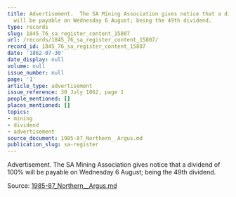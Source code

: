 ```yaml
---
title: Advertisement.  The SA Mining Association gives notice that a dividend of 100%
  will be payable on Wednesday 6 August; being the 49th dividend.
type: records
slug: 1845_76_sa_register_content_15807
url: /records/1845_76_sa_register_content_15807/
record_id: 1845_76_sa_register_content_15807
date: '1862-07-30'
date_display: null
volume: null
issue_number: null
page: '1'
article_type: advertisement
issue_reference: 30 July 1862, page 1
people_mentioned: []
places_mentioned: []
topics:
- mining
- dividend
- advertisement
source_document: 1985-87_Northern__Argus.md
publication_slug: sa-register
---
```


Advertisement.  The SA Mining Association gives notice that a dividend of 100% will be payable on Wednesday 6 August; being the 49th dividend.

Source: [1985-87_Northern__Argus.md](/downloads/markdown/1985-87_Northern__Argus.md)
